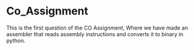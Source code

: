 # Co_Assignment

This is the first question of the CO Assignment, Where we have made an assembler that reads assembly instructions and converts it to binary in python.
